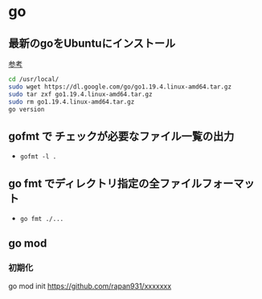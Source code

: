 # go

## 最新のgoをUbuntuにインストール

[参考](https://qiita.com/naotwu/items/2f8d63011b51499fbc46)

``` sh
cd /usr/local/
sudo wget https://dl.google.com/go/go1.19.4.linux-amd64.tar.gz
sudo tar zxf go1.19.4.linux-amd64.tar.gz 
sudo rm go1.19.4.linux-amd64.tar.gz 
go version
```

## gofmt で チェックが必要なファイル一覧の出力
- `gofmt -l .`

## go fmt でディレクトリ指定の全ファイルフォーマット
- `go fmt ./...`

## go mod

### 初期化

go mod init https://github.com/rapan931/xxxxxxx
